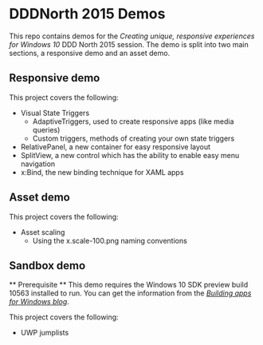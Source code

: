 # DDDNorth 2015 Demos
This repo contains demos for the *Creating unique, responsive experiences for Windows 10* DDD North 2015 session. 
The demo is split into two main sections, a responsive demo and an asset demo.

## Responsive demo
This project covers the following:
- Visual State Triggers
  - AdaptiveTriggers, used to create responsive apps (like media queries)
  - Custom triggers, methods of creating your own state triggers
- RelativePanel, a new container for easy responsive layout
- SplitView, a new control which has the ability to enable easy menu navigation
- x:Bind, the new binding technique for XAML apps

## Asset demo
This project covers the following:
- Asset scaling
  - Using the x.scale-100.png naming conventions
  
## Sandbox demo
** Prerequisite **
This demo requires the Windows 10 SDK preview build 10563 installed to run. You can get the information from the  [*Building apps for Windows blog*](http://blogs.windows.com/buildingapps/2015/10/13/windows-10-sdk-preview-build-10563-released/).

This project covers the following:
- UWP jumplists
